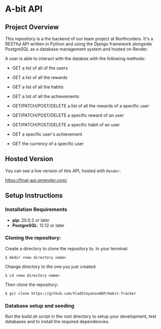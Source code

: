 
# A-bit API

## Project Overview

This repository is a the backend of our team project at Northcoders. It's a RESTful API written in Python and using the Django framework alongside PostgreSQL as a database management system and hosted on Render.

A user is able to interact with the databse with the following methods:

* GET a list of all of the users

* GET a list of all the rewards 
* GET a list of all the habits
* GET a list of all the achievements
* GET/PATCH/POST/DELETE a list of all the rewards of a specific user
* GET/PATCH/POST/DELETE a specific reward of an user
* GET/PATCH/POST/DELETE a specific habit of an user
* GET a specific user's achievement
* GET the currency of a specific user

## Hosted Version

You can see a live version of this API, hosted with `Render`:

https://final-api.onrender.com/

## Setup Instructions

### Installation Requirements

-   **pip**: 20.0.2 or later
-   **PostgreSQL**:  12.12 or later

### Cloning the repository:

Create a directory to clone the repository to. In your terminal:

```
$ mkdir <new directory name>
```

Change directory to the one you just created:

```
$ cd <new directory name>
```

Then clone the repository:

```
$ git clone https://github.com/VladStoyanovADP/Habit-Tracker
```
### Database setup and seeding

Run the build.sh script in the root directory to setup your development, test databases and to install the required dependencies.